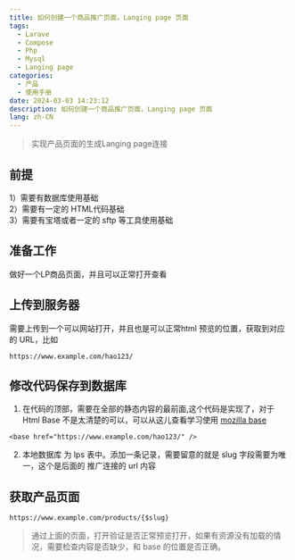```yaml
---
title: 如何创建一个商品推广页面，Langing page 页面
tags:
  - Larave
  - Compose
  - Php
  - Mysql
  - Langing page
categories:
  - 产品
  - 使用手册
date: 2024-03-03 14:23:12
description: 如何创建一个商品推广页面，Langing page 页面
lang: zh-CN
---
```


> 实现产品页面的生成Langing page连接

## 前提
1）需要有数据库使用基础  
2）需要有一定的 HTML代码基础  
3）需要有宝塔或者一定的 sftp 等工具使用基础  

## 准备工作
做好一个LP商品页面，并且可以正常打开查看

## 上传到服务器
需要上传到一个可以网站打开，并且也是可以正常html 预览的位置，获取到对应的 URL，比如
```
https://www.example.com/hao123/
```

## 修改代码保存到数据库
1) 在代码的顶部，需要在全部的静态内容的最前面,这个代码是实现了，对于 Html Base 不是太清楚的可以，可以从这儿查看学习使用 [mozilla base](https://developer.mozilla.org/zh-CN/docs/Web/HTML/Element/base)
```
<base href="https://www.example.com/hao123/" />
```
2) 本地数据库 为 lps 表中。添加一条记录，需要留意的就是 slug 字段需要为唯一，这个是后面的 推广连接的 url 内容

## 获取产品页面

```
https://www.example.com/products/{$slug}
```
> 通过上面的页面，打开验证是否正常预览打开，如果有资源没有加载的情况，需要检查内容是否缺少，和 base 的位置是否正确。